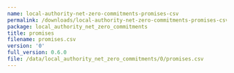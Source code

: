 ```yaml
---
name: local-authority-net-zero-commitments-promises-csv
permalink: /downloads/local-authority-net-zero-commitments-promises-csv/0
package: local_authority_net_zero_commitments
title: promises
filename: promises.csv
version: '0'
full_version: 0.6.0
file: /data/local_authority_net_zero_commitments/0/promises.csv
---
```

